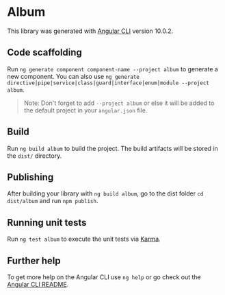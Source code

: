 # Album

This library was generated with [Angular CLI](https://github.com/angular/angular-cli) version 10.0.2.

## Code scaffolding

Run `ng generate component component-name --project album` to generate a new component. You can also use `ng generate directive|pipe|service|class|guard|interface|enum|module --project album`.
> Note: Don't forget to add `--project album` or else it will be added to the default project in your `angular.json` file. 

## Build

Run `ng build album` to build the project. The build artifacts will be stored in the `dist/` directory.

## Publishing

After building your library with `ng build album`, go to the dist folder `cd dist/album` and run `npm publish`.

## Running unit tests

Run `ng test album` to execute the unit tests via [Karma](https://karma-runner.github.io).

## Further help

To get more help on the Angular CLI use `ng help` or go check out the [Angular CLI README](https://github.com/angular/angular-cli/blob/master/README.md).
